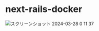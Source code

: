 # next-rails-docker
![スクリーンショット 2024-03-28 0 11 37](https://github.com/ASAMI-TAKAOKA/next-rails-docker/assets/77926245/fae08bc6-5d32-40f6-92f0-2a3d2802d4ca)
